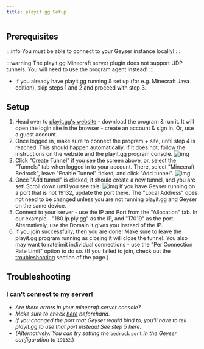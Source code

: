 ```yaml
---
title: playit.gg Setup
---
```


## Prerequisites

:::info
You must be able to connect to your Geyser instance locally!
:::

:::warning
The playit.gg Minecraft server plugin does not support UDP tunnels. You will need to use the program agent instead!
:::

- If you already have playit.gg running & set up (for e.g. Minecraft Java edition), skip steps 1 and 2 and proceed with step 3.

## Setup
1. Head over to [playit.gg's website](https://playit.gg/) - download the program & run it. It will open the login site in the browser - create an account & sign in. Or, use a guest account.
2. Once logged in, make sure to connect the program + site, until step 4 is reached. This should happen automatically, if it does not, follow the instructions on the website and the playit.gg program console.
   ![img](/img/wiki/playit-gg/running.png)
3. Click "Create Tunnel" if you see the screen above, or, select the "Tunnels" tab when logged in to your account. There, select "Minecraft Bedrock", leave "Enable Tunnel" ticked, and click "Add tunnel".
   ![img](/img/wiki/playit-gg/add_tunnel.png)
4. Once "Add tunnel" is clicked, it should create a new tunnel, and you are set! Scroll down until you see this:
   ![img](/img/wiki/playit-gg/added_tunnel.png)
   If you have Geyser running on a port that is not 19132, update the port there. The "Local Address" does not need to be changed unless you are not running playit.gg and Geyser on the same device.
5. Connect to your server - use the IP and Port from the "Allocation" tab. In our example - "180.ip.ply.gg" as the IP, and "17019" as the port. Alternatively, use the Domain it gives you instead of the IP.
6. If you join successfully, then you are done! Make sure to leave the playit.gg program running as closing it will close the tunnel. You also may want to ratelimit individual connections - use the "Per Connection Rate Limit" option to do so.
   (If you failed to join, check out the [troubleshooting](#troubleshooting) section of the page.) 

## Troubleshooting

### I can't connect to my server!
* *Are there errors in your minecraft server console?*
* *Make sure to check [here](/geyser/fixing-unable-to-connect-to-world/) beforehand.*
* *If you changed the port that Geyser would bind to, you'll have to tell playit.gg to use that port instead! See step 5 here.*
* *(Alternatively: You can try setting the* `bedrock` `port` *in the Geyser configuration to* `19132`.)
